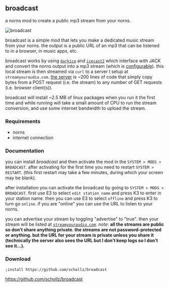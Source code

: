 ## broadcast

a norns mod to create a public mp3 stream from your norns.

![broadcast](https://user-images.githubusercontent.com/6550035/148649812-feafa0f0-4512-42da-8cf6-16790ac77c2c.png)


broadcast is a simple mod that lets you make a dedicated music stream from your norns. the output is a public URL of an mp3 that can be listened to in a browser, in music apps, etc.

broadcast works by using [`darkice`](http://www.darkice.org/) and [`icecast2`](https://icecast.org/) which interface with JACK and convert the norns output into a mp3 stream (which is [configurable](https://github.com/schollz/broadcast/blob/main/darkice.cfg#L18)). this local stream is then streamed via `curl` to a server I setup at `streamyouraudio.com`. [the server](https://github.com/schollz/streamyouraudio) is ~200 lines of code that simply copy bytes from a POST request (i.e. the stream) to any number of GET requests (i.e. browser client(s)).


broadcast will install ~2.5 MB of linux packages when you run it the first time and while running will take a small amount of CPU to run the stream conversion, and use some internet bandwidth to upload the stream.

### Requirements

- norns
- internet connection

### Documentation

you can install *broadcast* and then activate the mod in the `SYSTEM > MODS > BROADCAST`. after activating for the first time you need to restart `SYSTEM > RESTART`. (this first restart may take a few minutes, during which your screen may be blank).

after installation you can activate the broadcast by going to `SYSTEM > MODS > BROADCAST`. first use E3 to select `edit station name` and press K3 to enter in your station name. then you can use E3 to select `offline` and press K3 to turn go `online`. if you are "online" you can use the URL to listen to your norns.

you can advertise your stream by toggling "advertise" to "true". then your stream will be listed at [`streamyouraudio.com`](https://streamyouraudio.com). _note_: **all the streams are public so don’t share anything private. the streams are not password-protected or anything. but the URL for your stream is private unless you share it (technically the server also sees the URL but I don’t keep logs so I don’t see it…).**

### Download

```
;install https://github.com/schollz/broadcast
```

https://github.com/schollz/broadcast
